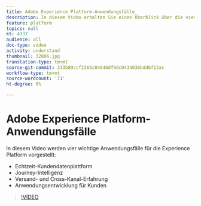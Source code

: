 ```yaml
---
title: Adobe Experience Platform-Anwendungsfälle
description: In diesem Video erhalten Sie einen Überblick über die vier wichtigsten Anwendungsfälle von Adobe Experience Platform&mdash;Echtzeit-Kundendatenplattform, Customer Journey Intelligence, Versand- und Cross-Kanal-Erfahrung und Anwendungsentwicklung für Kundenerlebnisse.
feature: platform
topics: null
kt: 4337
audience: all
doc-type: video
activity: understand
thumbnail: 32806.jpg
translation-type: tm+mt
source-git-commit: 333b89ccf2365c04646df9dc0434036bdd6f12ac
workflow-type: tm+mt
source-wordcount: '71'
ht-degree: 0%

---
```



# Adobe Experience Platform-Anwendungsfälle

In diesem Video werden vier wichtige Anwendungsfälle für die Experience Platform vorgestellt:

* Echtzeit-Kundendatenplattform
* Journey-Intelligenz
* Versand- und Cross-Kanal-Erfahrung
* Anwendungsentwicklung für Kunden

>[!VIDEO](https://video.tv.adobe.com/v/32806?quality=12&learn=on)